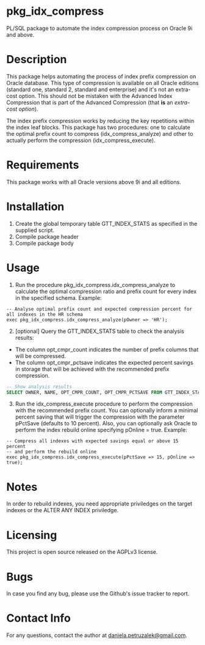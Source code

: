 # pkg_idx_compress

PL/SQL package to automate the index compression process on Oracle 9i and above.

# Description

This package helps automating the process of index prefix compression on Oracle database. This type of compression is available on all Oracle editions (standard one, standard 2, standard and enterprise) and it's not an extra-cost option. This should not be mistaken with the Advanced Index Compression that is part of the Advanced Compression (that **is** an *extra-cost option*).

The index prefix compression works by reducing the key repetitions within the index leaf blocks. This package has two procedures: one to calculate the optimal prefix count to compress (idx_compress_analyze) and other to actually perform the compression (idx_compress_execute).

# Requirements

This package works with all Oracle versions above 9i and all editions.

# Installation

1. Create the global temporary table GTT_INDEX_STATS as specified in the supplied script.
2. Compile package header
3. Compile package body

# Usage

1. Run the procedure pkg_idx_compress.idx_compress_analyze to calculate the optimal compression ratio and prefix count for every index in the specified schema. Example:

```plsql
-- Analyse optimal prefix count and expected compression percent for all indexes in the HR schema
exec pkg_idx_compress.idx_compress_analyze(pOwner => 'HR');
```

2. [optional] Query the GTT_INDEX_STATS table to check the analysis results:
- The column opt_cmpr_count indicates the number of prefix columns that will be compressed.
- The column opt_cmpr_pctsave indicates the expected percent savings in storage that will be achieved with the recommended prefix compression.

```sql
-- Show analysis results
SELECT OWNER, NAME, OPT_CMPR_COUNT, OPT_CMPR_PCTSAVE FROM GTT_INDEX_STATS;
```

3. Run the idx_compress_execute procedure to perform the compression with the recommended prefix count. You can optionally inform a minimal percent saving that will trigger the compression with the parameter pPctSave (defaults to 10 percent). Also, you can optionally ask Oracle to perform the index rebuild online specifying pOnline = true. Example:

```plsql
-- Compress all indexes with expected savings equal or above 15 percent
-- and perform the rebuild online
exec pkg_idx_compress.idx_compress_execute(pPctSave => 15, pOnline => true);
```

# Notes

In order to rebuild indexes, you need appropriate priviledges on the target indexes or the ALTER ANY INDEX priviledge.

# Licensing

This project is open source released on the AGPLv3 license.

# Bugs

In case you find any bug, please use the Github's issue tracker to report.

# Contact Info

For any questions, contact the author at <daniela.petruzalek@gmail.com>.